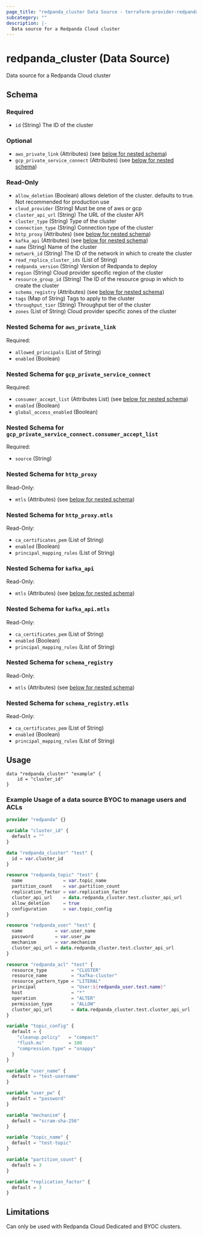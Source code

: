 ```yaml
---
page_title: "redpanda_cluster Data Source - terraform-provider-redpanda"
subcategory: ""
description: |-
  Data source for a Redpanda Cloud cluster
---
```


# redpanda_cluster (Data Source)

Data source for a Redpanda Cloud cluster

<!-- schema generated by tfplugindocs -->
## Schema

### Required

- `id` (String) The ID of the cluster

### Optional

- `aws_private_link` (Attributes) (see [below for nested schema](#nestedatt--aws_private_link))
- `gcp_private_service_connect` (Attributes) (see [below for nested schema](#nestedatt--gcp_private_service_connect))

### Read-Only

- `allow_deletion` (Boolean) allows deletion of the cluster. defaults to true. Not recommended for production use
- `cloud_provider` (String) Must be one of aws or gcp
- `cluster_api_url` (String) The URL of the cluster API
- `cluster_type` (String) Type of the cluster
- `connection_type` (String) Connection type of the cluster
- `http_proxy` (Attributes) (see [below for nested schema](#nestedatt--http_proxy))
- `kafka_api` (Attributes) (see [below for nested schema](#nestedatt--kafka_api))
- `name` (String) Name of the cluster
- `network_id` (String) The ID of the network in which to create the cluster
- `read_replica_cluster_ids` (List of String)
- `redpanda_version` (String) Version of Redpanda to deploy
- `region` (String) Cloud provider specific region of the cluster
- `resource_group_id` (String) The ID of the resource group in which to create the cluster
- `schema_registry` (Attributes) (see [below for nested schema](#nestedatt--schema_registry))
- `tags` (Map of String) Tags to apply to the cluster
- `throughput_tier` (String) Throughput tier of the cluster
- `zones` (List of String) Cloud provider specific zones of the cluster

<a id="nestedatt--aws_private_link"></a>
### Nested Schema for `aws_private_link`

Required:

- `allowed_principals` (List of String)
- `enabled` (Boolean)


<a id="nestedatt--gcp_private_service_connect"></a>
### Nested Schema for `gcp_private_service_connect`

Required:

- `consumer_accept_list` (Attributes List) (see [below for nested schema](#nestedatt--gcp_private_service_connect--consumer_accept_list))
- `enabled` (Boolean)
- `global_access_enabled` (Boolean)

<a id="nestedatt--gcp_private_service_connect--consumer_accept_list"></a>
### Nested Schema for `gcp_private_service_connect.consumer_accept_list`

Required:

- `source` (String)



<a id="nestedatt--http_proxy"></a>
### Nested Schema for `http_proxy`

Read-Only:

- `mtls` (Attributes) (see [below for nested schema](#nestedatt--http_proxy--mtls))

<a id="nestedatt--http_proxy--mtls"></a>
### Nested Schema for `http_proxy.mtls`

Read-Only:

- `ca_certificates_pem` (List of String)
- `enabled` (Boolean)
- `principal_mapping_rules` (List of String)



<a id="nestedatt--kafka_api"></a>
### Nested Schema for `kafka_api`

Read-Only:

- `mtls` (Attributes) (see [below for nested schema](#nestedatt--kafka_api--mtls))

<a id="nestedatt--kafka_api--mtls"></a>
### Nested Schema for `kafka_api.mtls`

Read-Only:

- `ca_certificates_pem` (List of String)
- `enabled` (Boolean)
- `principal_mapping_rules` (List of String)



<a id="nestedatt--schema_registry"></a>
### Nested Schema for `schema_registry`

Read-Only:

- `mtls` (Attributes) (see [below for nested schema](#nestedatt--schema_registry--mtls))

<a id="nestedatt--schema_registry--mtls"></a>
### Nested Schema for `schema_registry.mtls`

Read-Only:

- `ca_certificates_pem` (List of String)
- `enabled` (Boolean)
- `principal_mapping_rules` (List of String)

## Usage

```hcl
data "redpanda_cluster" "example" {
    id = "cluster_id"
}
```

### Example Usage of a data source BYOC to manage users and ACLs

```terraform
provider "redpanda" {}

variable "cluster_id" {
  default = ""
}

data "redpanda_cluster" "test" {
  id = var.cluster_id
}

resource "redpanda_topic" "test" {
  name               = var.topic_name
  partition_count    = var.partition_count
  replication_factor = var.replication_factor
  cluster_api_url    = data.redpanda_cluster.test.cluster_api_url
  allow_deletion     = true
  configuration      = var.topic_config
}

resource "redpanda_user" "test" {
  name            = var.user_name
  password        = var.user_pw
  mechanism       = var.mechanism
  cluster_api_url = data.redpanda_cluster.test.cluster_api_url
}

resource "redpanda_acl" "test" {
  resource_type         = "CLUSTER"
  resource_name         = "kafka-cluster"
  resource_pattern_type = "LITERAL"
  principal             = "User:${redpanda_user.test.name}"
  host                  = "*"
  operation             = "ALTER"
  permission_type       = "ALLOW"
  cluster_api_url       = data.redpanda_cluster.test.cluster_api_url
}

variable "topic_config" {
  default = {
    "cleanup.policy"   = "compact"
    "flush.ms"         = 100
    "compression.type" = "snappy"
  }
}

variable "user_name" {
  default = "test-username"
}

variable "user_pw" {
  default = "password"
}

variable "mechanism" {
  default = "scram-sha-256"
}

variable "topic_name" {
  default = "test-topic"
}

variable "partition_count" {
  default = 3
}

variable "replication_factor" {
  default = 3
}
```

## Limitations

Can only be used with Redpanda Cloud Dedicated and BYOC clusters.